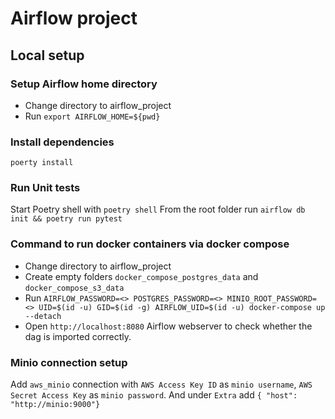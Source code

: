 # Airflow project

## Local setup

### Setup Airflow home directory
- Change directory to airflow_project
- Run `export AIRFLOW_HOME=${pwd}`

### Install dependencies
`poerty install`

### Run Unit tests
Start Poetry shell with `poetry shell`
From the root folder run `airflow db init && poetry run pytest`

### Command to run docker containers via docker compose
- Change directory to airflow_project
- Create empty folders `docker_compose_postgres_data` and `docker_compose_s3_data` 
- Run ```AIRFLOW_PASSWORD=<> POSTGRES_PASSWORD=<> MINIO_ROOT_PASSWORD=<> UID=$(id -u) GID=$(id -g) AIRFLOW_UID=$(id -u) docker-compose up --detach```
- Open `http://localhost:8080` Airflow webserver to check whether the dag is imported correctly.

### Minio connection setup
Add `aws_minio` connection with `AWS Access Key ID` as `minio username`, `AWS Secret Access Key` as `minio password`. And under `Extra` add `{ "host": "http://minio:9000"}`
